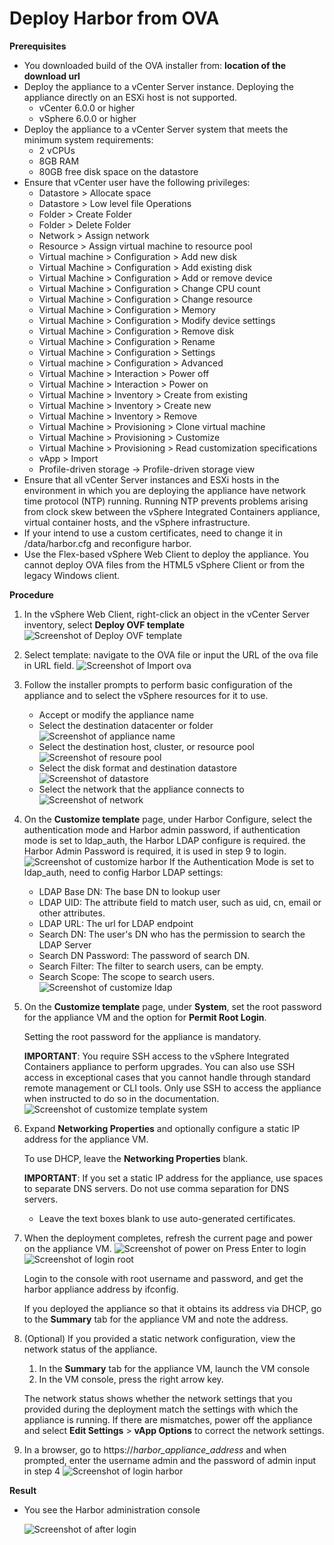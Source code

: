 # Deploy Harbor from OVA

**Prerequisites**

- You downloaded build of the OVA installer from: **location of the download url**
- Deploy the appliance to a vCenter Server instance. Deploying the appliance directly on an ESXi host is not supported.
   - vCenter 6.0.0 or higher
   - vSphere 6.0.0 or higher
- Deploy the appliance to a vCenter Server system that meets the minimum system requirements:
   - 2 vCPUs
   - 8GB RAM
   - 80GB free disk space on the datastore
- Ensure that vCenter user have the following privileges:
   - Datastore > Allocate space
   - Datastore > Low level file Operations
   - Folder > Create Folder
   - Folder > Delete Folder
   - Network > Assign network
   - Resource > Assign virtual machine to resource pool
   - Virtual machine > Configuration > Add new disk
   - Virtual Machine > Configuration > Add existing disk
   - Virtual Machine > Configuration > Add or remove device
   - Virtual Machine > Configuration > Change CPU count
   - Virtual Machine > Configuration > Change resource
   - Virtual Machine > Configuration > Memory
   - Virtual Machine > Configuration > Modify device settings
   - Virtual Machine > Configuration > Remove disk
   - Virtual Machine > Configuration > Rename
   - Virtual Machine > Configuration > Settings
   - Virtual machine > Configuration > Advanced
   - Virtual Machine > Interaction > Power off
   - Virtual Machine > Interaction > Power on
   - Virtual Machine > Inventory > Create from existing
   - Virtual Machine > Inventory > Create new
   - Virtual Machine > Inventory > Remove
   - Virtual Machine > Provisioning > Clone virtual machine
   - Virtual Machine > Provisioning > Customize
   - Virtual Machine > Provisioning > Read customization specifications
   - vApp > Import
   - Profile-driven storage -> Profile-driven storage view
- Ensure that all vCenter Server instances and ESXi hosts in the environment in which you are deploying the appliance have network time protocol (NTP) running. Running NTP prevents problems arising from clock skew between the vSphere Integrated Containers appliance, virtual container hosts, and the vSphere infrastructure.
- If your intend to use a custom certificates, need to change it in /data/harbor.cfg and reconfigure harbor.
- Use the Flex-based vSphere Web Client to deploy the appliance. You cannot deploy OVA files from the HTML5 vSphere Client or from the legacy Windows client.

**Procedure**
1. In the vSphere Web Client, right-click an object in the vCenter Server inventory, select **Deploy OVF template**
   ![Screenshot of Deploy OVF template](img/ovainstall/DeployOVFmenu.png)
2. Select template: navigate to the OVA file or input the URL of the ova file in URL field. 
   ![Screenshot of Import ova](img/ovainstall/importova.png)
3. Follow the installer prompts to perform basic configuration of the appliance and to select the vSphere resources for it to use. 
    
    - Accept or modify the appliance name
    - Select the destination datacenter or folder
    ![Screenshot of appliance name](img/ovainstall/namelocation.png)
     - Select the destination host, cluster, or resource pool
    ![Screenshot of resoure pool](img/ovainstall/resource.png)
    - Select the disk format and destination datastore
    ![Screenshot of datastore](img/ovainstall/datastore.png)
    - Select the network that the appliance connects to
    ![Screenshot of network](img/ovainstall/network.png)

4. On the **Customize template** page, under Harbor Configure, select the authentication mode and Harbor admin password, if authentication mode is set to ldap_auth, the Harbor LDAP configure is required. the Harbor Admin Password is required, it is used in step 9 to login.
    ![Screenshot of customize harbor](img/ovainstall/customizeharbor.png)
    If the Authentication Mode is set to ldap_auth, need to config Harbor LDAP settings:
    - LDAP Base DN: The base DN to lookup user
    - LDAP UID: The attribute field to match user, such as uid, cn, email or other attributes.
    - LDAP URL: The url for LDAP endpoint
    - Search DN: The user's DN who has the permission to search the LDAP Server
    - Search DN Password: The password of search DN.
    - Search Filter: The filter to search users, can be empty.
    - Search Scope: The scope to search users.
    ![Screenshot of customize ldap](img/ovainstall/customizeldap.png)

5. On the **Customize template** page, under **System**, set the root password for the appliance VM and the option for **Permit Root Login**. 

    Setting the root password for the appliance is mandatory. 

    **IMPORTANT**: You require SSH access to the vSphere Integrated Containers appliance to perform upgrades. You can also use SSH access in exceptional cases that you cannot handle through standard remote management or CLI tools. Only use SSH to access the appliance when instructed to do so in the documentation.
    ![Screenshot of customize template system](img/ovainstall/system.png)

6. Expand **Networking Properties** and optionally configure a static IP address for the appliance VM. 

    To use DHCP, leave the **Networking Properties** blank.

    **IMPORTANT**: If you set a static IP address for the appliance, use spaces to separate DNS servers. Do not use comma separation for DNS servers. 

    - Leave the text boxes blank to use auto-generated certificates.
   
7. When the deployment completes, refresh the current page and power on the appliance VM.
   ![Screenshot of power on](img/ovainstall/poweron.png)
   Press Enter to login
   ![Screenshot of login root](img/ovainstall/poweron2.png)

   Login to the console with root username and password, and get the harbor appliance address by ifconfig.

   If you deployed the appliance so that it obtains its address via DHCP, go to the **Summary** tab for the appliance VM and note the address.

8. (Optional) If you provided a static network configuration, view the network status of the appliance.

    1. In the **Summary** tab for the appliance VM, launch the VM console
    2. In the VM console, press the right arrow key. 

    The network status shows whether the network settings that you provided during the deployment match the settings with which the appliance is running. If there are mismatches, power off the appliance and select **Edit Settings** > **vApp Options** to correct the network settings.
    
9. In a browser, go to  https://<i>harbor_appliance_address</i> and when prompted, enter the username admin and the password of admin input in step 4
   ![Screenshot of login harbor](img/ovainstall/login.png)

**Result**

- You see the Harbor administration console

    ![Screenshot of after login](img/ovainstall/afterlogin.png)
